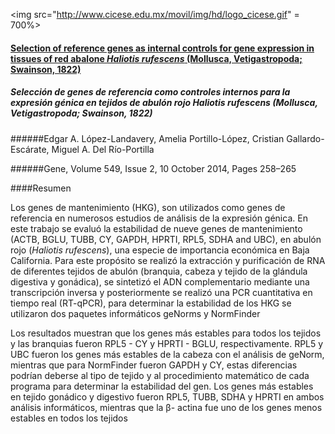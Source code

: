 <img src="http://www.cicese.edu.mx/movil/img/hd/logo_cicese.gif" = 700%>



#### [Selection of reference genes as internal controls for gene expression in tissues of red abalone *Haliotis rufescens* (Mollusca, Vetigastropoda; Swainson, 1822)](http://ac.els-cdn.com/S0378111914008993/1-s2.0-S0378111914008993-main.pdf?_tid=db5328e4-42df-11e6-a882-00000aab0f27&acdnat=1467744170_d2b4143ba27b0245936645c2432459e9)


##### Selección de genes de referencia como controles internos para la expresión génica en tejidos de abulón rojo *Haliotis rufescens* (Mollusca, Vetigastropoda; Swainson, 1822)

######Edgar A. López-Landavery, Amelia Portillo-López, Cristian Gallardo-Escárate, Miguel A. Del Río-Portilla

######Gene, Volume 549, Issue 2, 10 October 2014, Pages 258–265

####Resumen

Los genes de mantenimiento (HKG), son utilizados como genes de referencia en numerosos estudios de análisis de la expresión génica. En este trabajo se evaluó la estabilidad de nueve genes de mantenimiento (ACTB, BGLU, TUBB, CY, GAPDH, HPRTI, RPL5, SDHA and UBC), en abulón rojo (*Haliotis rufescens*), una especie de importancia económica en Baja California. Para este propósito se realizó la extracción y purificación de RNA de diferentes tejidos de abulón (branquia, cabeza y tejido de la glándula digestiva y gonádica), se sintetizó el ADN complementario mediante una transcripción inversa y posteriormente se realizó una PCR cuantitativa en tiempo real (RT-qPCR), para determinar la estabilidad de los HKG se utilizaron dos paquetes informáticos geNorms y NormFinder

Los resultados muestran que los genes más estables para todos los tejidos y las branquias fueron RPL5 - CY y HPRTI - BGLU, respectivamente. RPL5 y UBC fueron los genes más estables de la cabeza con el análisis de geNorm, mientras que para NormFinder fueron GAPDH y CY, estas diferencias podrían deberse al tipo de tejido y al procedimiento matemático de cada programa para determinar la estabilidad del gen. Los genes más estables en tejido gonádico y digestivo fueron RPL5, TUBB, SDHA y HPRTI en ambos análisis informáticos, mientras que la β- actina fue uno de los genes menos estables en todos los tejidos

